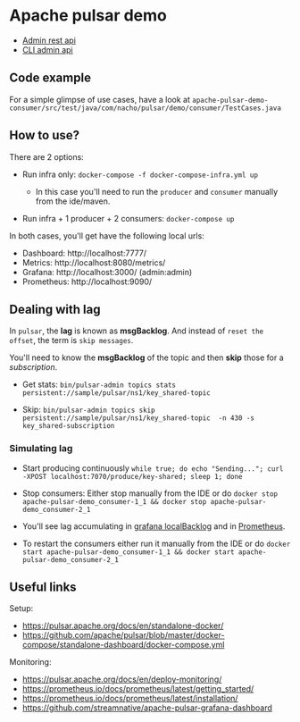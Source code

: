 # Apache pulsar demo

* [Admin rest api](https://pulsar.apache.org/admin-rest-api/?version=2.8.1&apiversion=v2)
* [CLI admin api](https://pulsar.apache.org/docs/en/pulsar-admin)

## Code example

For a simple glimpse of use cases, have a look at `apache-pulsar-demo-consumer/src/test/java/com/nacho/pulsar/demo/consumer/TestCases.java`

## How to use?

There are 2 options:
- Run infra only: `docker-compose -f docker-compose-infra.yml up`
  - In this case you'll need to run the `producer` and `consumer` manually from the ide/maven.
  
- Run infra + 1 producer + 2 consumers: `docker-compose up`

In both cases, you'll get have the following local urls:
* Dashboard: http://localhost:7777/
* Metrics: http://localhost:8080/metrics/
* Grafana: http://localhost:3000/ (admin:admin)
* Prometheus: http://localhost:9090/


## Dealing with lag

In `pulsar`, the **lag** is known as **msgBacklog**. And instead of `reset the offset`, the term is `skip messages`.

You'll need to know the **msgBacklog** of the topic and then **skip** those for a _subscription_.
 
* Get stats: `bin/pulsar-admin topics stats persistent://sample/pulsar/ns1/key_shared-topic`

* Skip: `bin/pulsar-admin topics skip persistent://sample/pulsar/ns1/key_shared-topic  -n 430 -s key_shared-subscription`

### Simulating lag

- Start producing continuously `while true; do echo "Sending..."; curl -XPOST localhost:7070/produce/key-shared; sleep 1; done`
- Stop consumers: Either stop manually from the IDE or do `docker stop apache-pulsar-demo_consumer-1_1 && docker stop apache-pulsar-demo_consumer-2_1`
 
- You'll see lag accumulating in [grafana localBacklog](http://localhost:3000/dashboard/file/namespace.json?refresh=5s&panelId=4&fullscreen&orgId=1&var-cluster=standalone&var-namespace=sample%2Fpulsar%2Fns1&from=now-30m&to=now)
and in [Prometheus](http://localhost:9090/graph?g0.expr=pulsar_msg_backlog%7Btopic%3D%22persistent%3A%2F%2Fsample%2Fpulsar%2Fns1%2Fkey_shared-topic%22%7D&g0.tab=1&g0.stacked=0&g0.show_exemplars=0&g0.range_input=1h).
- To restart the consumers either run it manually from the IDE or do `docker start apache-pulsar-demo_consumer-1_1 && docker start apache-pulsar-demo_consumer-2_1`

## Useful links

Setup:
* https://pulsar.apache.org/docs/en/standalone-docker/
* https://github.com/apache/pulsar/blob/master/docker-compose/standalone-dashboard/docker-compose.yml

Monitoring:
* https://pulsar.apache.org/docs/en/deploy-monitoring/
* https://prometheus.io/docs/prometheus/latest/getting_started/
* https://prometheus.io/docs/prometheus/latest/installation/
* https://github.com/streamnative/apache-pulsar-grafana-dashboard